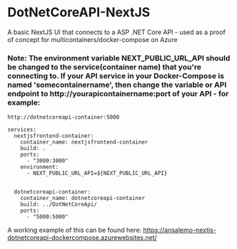 # DotNetCoreAPI-NextJS
A basic NextJS UI that connects to a ASP .NET Core API - used as a proof of concept for multicontainers/docker-compose on Azure

### Note: The environment variable NEXT_PUBLIC_URL_API should be changed to the service(container name) that you're connecting to. If your API service in your Docker-Compose is named 'somecontainername', then change the variable or API endpoint to http://yourapicontainername:port of your API - for example:

```http://dotnetcoreapi-container:5000```
  
```
services:
  nextjsfrontend-container:
    container_name: nextjsfrontend-container
    build: .
    ports:
      - "3000:3000"
    environment:
      - NEXT_PUBLIC_URL_API=${NEXT_PUBLIC_URL_API}

        
  dotnetcoreapi-container:
    container_name: dotnetcoreapi-container
    build: ../DotNetCoreApi/
    ports:
      - "5000:5000"
```

A working example of this can be found here: https://ansalemo-nextjs-dotnetcoreapi-dockercompose.azurewebsites.net/
